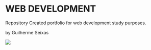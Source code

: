 # WEB DEVELOPMENT

Repository Created portfolio for web development study purposes.

by Guilherme Seixas 

<a href="https://www.linkedin.com/in/smguilherme" target="_blank"><img loading="lazy" src="https://img.shields.io/badge/-LinkedIn-%230077B5?style=for-the-badge&logo=linkedin&logoColor=white" target="_blank"></a>

